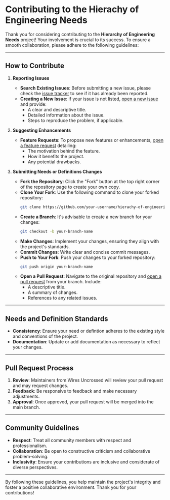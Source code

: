 # Contributing to the Hierachy of Engineering Needs



Thank you for considering contributing to the **Hierarchy of Engineering Needs** project! Your involvement is crucial to its success. To ensure a smooth collaboration, please adhere to the following guidelines:

---

## **How to Contribute**

1. **Reporting Issues**
   - **Search Existing Issues**: Before submitting a new issue, please check the [issue tracker](https://github.com/wiresuncrossed/hierachy-of-engineering-needs.github.io/issues) to see if it has already been reported.
   - **Creating a New Issue**: If your issue is not listed, [open a new issue](https://github.com/wiresuncrossed/hierachy-of-engineering-needs.github.io/issues/new) and provide:
     - A clear and descriptive title.
     - Detailed information about the issue.
     - Steps to reproduce the problem, if applicable.

2. **Suggesting Enhancements**
   - **Feature Requests**: To propose new features or enhancements, [open a feature request](https://github.com/wiresuncrossed/hierachy-of-engineering-needs.github.io/issues/new) detailing:
     - The motivation behind the feature.
     - How it benefits the project.
     - Any potential drawbacks.

3. **Submitting Needs or Definitions Changes**
   - **Fork the Repository**: Click the "Fork" button at the top right corner of the repository page to create your own copy.
   - **Clone Your Fork**: Use the following command to clone your forked repository:
     ```bash
     git clone https://github.com/your-username/hierachy-of-engineering-needs.github.io.git
     ```
   - **Create a Branch**: It's advisable to create a new branch for your changes:
     ```bash
     git checkout -b your-branch-name
     ```
   - **Make Changes**: Implement your changes, ensuring they align with the project's standards.
   - **Commit Changes**: Write clear and concise commit messages.
   - **Push to Your Fork**: Push your changes to your forked repository:
     ```bash
     git push origin your-branch-name
     ```
   - **Open a Pull Request**: Navigate to the original repository and [open a pull request](https://github.com/wiresuncrossed/hierachy-of-engineering-needs.github.io/compare) from your branch. Include:
     - A descriptive title.
     - A summary of changes.
     - References to any related issues.

---

## **Needs and Definition Standards**

- **Consistency**: Ensure your need or defintion adheres to the existing style and conventions of the project.
- **Documentation**: Update or add documentation as necessary to reflect your changes.

---

## **Pull Request Process**

1. **Review**: Maintainers from Wires Uncrossed will review your pull request and may request changes.
2. **Feedback**: Be responsive to feedback and make necessary adjustments.
3. **Approval**: Once approved, your pull request will be merged into the main branch.

---

## **Community Guidelines**

- **Respect**: Treat all community members with respect and professionalism.
- **Collaboration**: Be open to constructive criticism and collaborative problem-solving.
- **Inclusivity**: Ensure your contributions are inclusive and considerate of diverse perspectives.

---

By following these guidelines, you help maintain the project's integrity and foster a positive collaborative environment. Thank you for your contributions!
